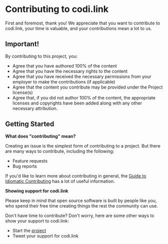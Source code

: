 # Contributing to codi.link

First and foremost, thank you! We appreciate that you want to contribute to codi.link, your time is valuable, and your contributions mean a lot to us.

## Important!
By contributing to this project, you:

* Agree that you have authored 100% of the content
* Agree that you have the necessary rights to the content
* Agree that you have received the necessary permissions from your employer to make the contributions (if applicable)
* Agree that the content you contribute may be provided under the Project license(s)
* Agree that, if you did not author 100% of the content, the appropriate licenses and copyrights have been added along with any other necessary attribution.

## Getting Started

**What does "contributing" mean?**

Creating an issue is the simplest form of contributing to a project. But there are many ways to contribute, including the following:

- Feature requests
- Bug reports

If you'd like to learn more about contributing in general, the [Guide to Idiomatic Contributing](https://github.com/jonschlinkert/idiomatic-contributing) has a lot of useful information.

**Showing support for codi.link**

Please keep in mind that open source software is built by people like you, who spend their free time creating things the rest the community can use.

Don't have time to contribute? Don't worry, here are some other ways to show your support to codi.link:

- Start the [project](https://github.com/midudev/codi.link)
- Tweet your support for codi.link

